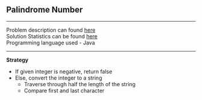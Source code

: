 **Palindrome Number**
---
****
Problem description can found [here](https://leetcode.com/problems/palindrome-number/) <br />
Solution Statistics can be found [here](https://leetcode.com/problems/palindrome-number/submissions/) <br />
Programming language used - Java <br />

---

**Strategy**
* If given integer is negative, return false
* Else, convert the integer to a string
    * Traverse through half the length of the string
    * Compare first and last character


